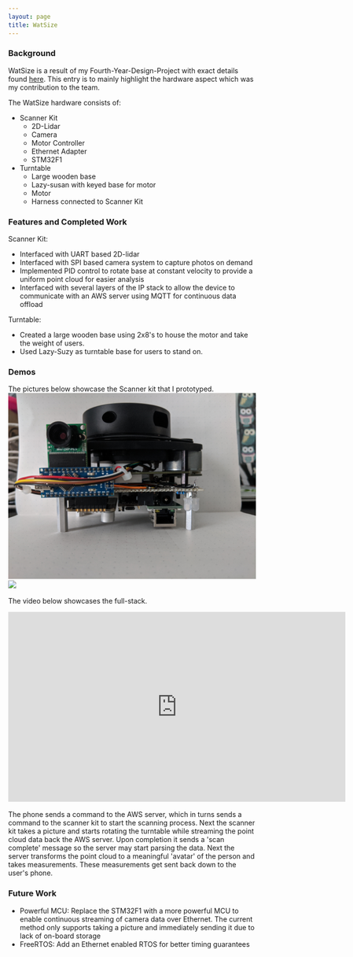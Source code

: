```yaml
---
layout: page
title: WatSize
---
```


### Background
WatSize is a result of my Fourth-Year-Design-Project with exact details found [here](https://watsize.github.io/). This entry is to mainly highlight the hardware aspect which was my contribution to the team.

The WatSize hardware consists of:
  - Scanner Kit
    - 2D-Lidar
    - Camera
    - Motor Controller
    - Ethernet Adapter
    - STM32F1
  - Turntable
    - Large wooden base
    - Lazy-susan with keyed base for motor
    - Motor
    - Harness connected to Scanner Kit
 
### Features and Completed Work
Scanner Kit:
  - Interfaced with UART based 2D-lidar
  - Interfaced with SPI based camera system to capture photos on demand
  - Implemented PID control to rotate base at constant velocity to provide a uniform point cloud for easier analysis
  - Interfaced with several layers of the IP stack to allow the device to communicate with an AWS server using MQTT for continuous data offload
  
Turntable:
  - Created a large wooden base using 2x8's to house the motor and take the weight of users.
  - Used Lazy-Suzy as turntable base for users to stand on.
  
### Demos
The pictures below showcase the Scanner kit that I prototyped.
![](images/front_watsize.jpg)
![](images/top_watsize.jpg)

The video below showcases the full-stack. 

<iframe width="686" height="386" src="https://www.youtube.com/embed/zwd_XmAY304" frameborder="0" allow="accelerometer; autoplay; clipboard-write; encrypted-media; gyroscope; picture-in-picture" allowfullscreen></iframe>

The phone sends a command to the AWS server, which in turns sends a command to the scanner kit to start the scanning process. Next the scanner kit takes a picture and starts rotating the turntable while streaming the point cloud data back the AWS server. Upon completion it sends a 'scan complete' message so the server may start parsing the data. Next the server transforms the point cloud to a meaningful 'avatar' of the person and takes measurements. These measurements get sent back down to the user's phone.

### Future Work
  - Powerful MCU: Replace the STM32F1 with a more powerful MCU to enable continuous streaming of camera data over Ethernet. The current method only supports taking a picture and immediately sending it due to lack of on-board storage
  - FreeRTOS: Add an Ethernet enabled RTOS for better timing guarantees